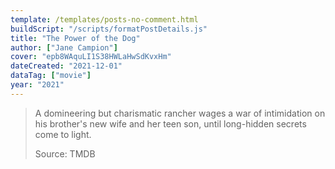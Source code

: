 ```yaml
---
template: /templates/posts-no-comment.html
buildScript: "/scripts/formatPostDetails.js"
title: "The Power of the Dog"
author: ["Jane Campion"]
cover: "epb8WAquLI1S38HWLaHwSdKvxHm"
dateCreated: "2021-12-01"
dataTag: ["movie"]
year: "2021"
---
```


> A domineering but charismatic rancher wages a war of intimidation on his brother's new wife and her teen son, until long-hidden secrets come to light.
>
> Source: TMDB
